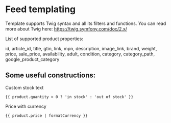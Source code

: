 # Feed templating

Template supports Twig syntax and all its filters and functions. You can read more about Twig here: https://twig.symfony.com/doc/2.x/

List of supported product properties:

id, article_id, title, gtin, link, mpn, description, image_link, brand, weight, price, sale_price, availability, adult, condition, category, category_path, google_product_category

## Some useful constructions:

Custom stock text
````
{{ product.quantity > 0 ? 'in stock' : 'out of stock' }}
````

Price with currency

````
{{ product.price | formatCurrency }}
````
